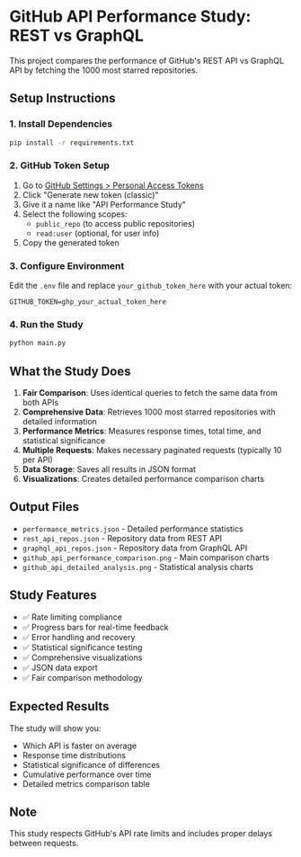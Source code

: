 # GitHub API Performance Study: REST vs GraphQL

This project compares the performance of GitHub's REST API vs GraphQL API by fetching the 1000 most starred repositories.

## Setup Instructions

### 1. Install Dependencies

```bash
pip install -r requirements.txt
```

### 2. GitHub Token Setup

1. Go to [GitHub Settings > Personal Access Tokens](https://github.com/settings/tokens)
2. Click "Generate new token (classic)"
3. Give it a name like "API Performance Study"
4. Select the following scopes:
   - `public_repo` (to access public repositories)
   - `read:user` (optional, for user info)
5. Copy the generated token

### 3. Configure Environment

Edit the `.env` file and replace `your_github_token_here` with your actual token:

```
GITHUB_TOKEN=ghp_your_actual_token_here
```

### 4. Run the Study

```bash
python main.py
```

## What the Study Does

1. **Fair Comparison**: Uses identical queries to fetch the same data from both APIs
2. **Comprehensive Data**: Retrieves 1000 most starred repositories with detailed information
3. **Performance Metrics**: Measures response times, total time, and statistical significance
4. **Multiple Requests**: Makes necessary paginated requests (typically 10 per API)
5. **Data Storage**: Saves all results in JSON format
6. **Visualizations**: Creates detailed performance comparison charts

## Output Files

- `performance_metrics.json` - Detailed performance statistics
- `rest_api_repos.json` - Repository data from REST API
- `graphql_api_repos.json` - Repository data from GraphQL API
- `github_api_performance_comparison.png` - Main comparison charts
- `github_api_detailed_analysis.png` - Statistical analysis charts

## Study Features

- ✅ Rate limiting compliance
- ✅ Progress bars for real-time feedback
- ✅ Error handling and recovery
- ✅ Statistical significance testing
- ✅ Comprehensive visualizations
- ✅ JSON data export
- ✅ Fair comparison methodology

## Expected Results

The study will show you:

- Which API is faster on average
- Response time distributions
- Statistical significance of differences
- Cumulative performance over time
- Detailed metrics comparison table

## Note

This study respects GitHub's API rate limits and includes proper delays between requests.
